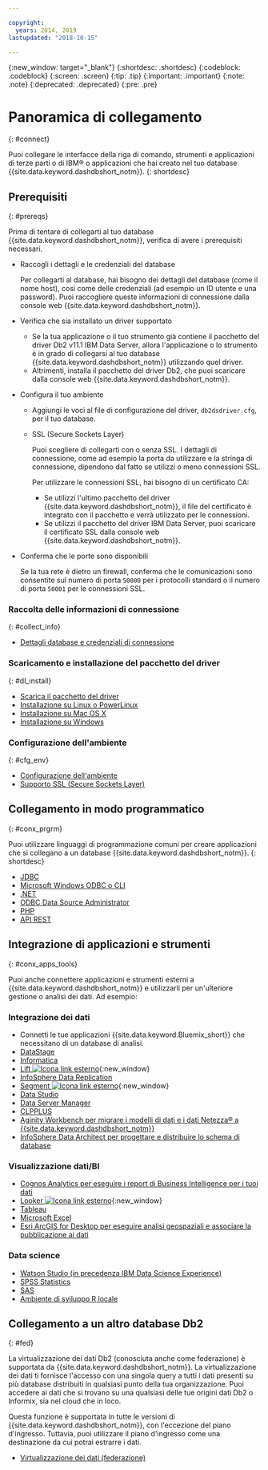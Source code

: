 ```yaml
---

copyright:
  years: 2014, 2019
lastupdated: "2018-10-15"

---
```


<!-- Attribute definitions --> 
{:new_window: target="_blank"}
{:shortdesc: .shortdesc}
{:codeblock: .codeblock}
{:screen: .screen}
{:tip: .tip}
{:important: .important}
{:note: .note}
{:deprecated: .deprecated}
{:pre: .pre}

# Panoramica di collegamento
{: #connect}

Puoi collegare le interfacce della riga di comando, strumenti e applicazioni di terze parti o di IBM® o applicazioni che hai creato nel tuo database {{site.data.keyword.dashdbshort_notm}}. 
{: shortdesc}

## Prerequisiti
{: #prereqs}

Prima di tentare di collegarti al tuo database {{site.data.keyword.dashdbshort_notm}}, verifica di avere i prerequisiti necessari. 

- Raccogli i dettagli e le credenziali del database

   Per collegarti al database, hai bisogno dei dettagli del database (come il nome host), così come delle credenziali (ad esempio un ID utente e una password). Puoi raccogliere queste informazioni di connessione dalla console web {{site.data.keyword.dashdbshort_notm}}.

- Verifica che sia installato un driver supportato

   - Se la tua applicazione o il tuo strumento già contiene il pacchetto del driver Db2 v11.1 IBM Data Server, allora l'applicazione o lo strumento è in grado di collegarsi al tuo database {{site.data.keyword.dashdbshort_notm}} utilizzando quel driver.
   - Altrimenti, installa il pacchetto del driver Db2, che puoi scaricare dalla console web {{site.data.keyword.dashdbshort_notm}}.

- Configura il tuo ambiente

  - Aggiungi le voci al file di configurazione del driver, `db2dsdriver.cfg`, per il tuo database.
  - SSL (Secure Sockets Layer)

    Puoi scegliere di collegarti con o senza SSL. I dettagli di connessione, come ad esempio la porta da utilizzare e la stringa di connessione, dipendono dal fatto se utilizzi o meno connessioni SSL.

    Per utilizzare le connessioni SSL, hai bisogno di un certificato CA:
    - Se utilizzi l'ultimo pacchetto del driver {{site.data.keyword.dashdbshort_notm}}, il file del certificato è integrato con il pacchetto e verrà utilizzato per le connessioni.
    - Se utilizzi il pacchetto del driver IBM Data Server, puoi scaricare il certificato SSL dalla console web {{site.data.keyword.dashdbshort_notm}}.

- Conferma che le porte sono disponibili

   Se la tua rete è dietro un firewall, conferma che le comunicazioni sono consentite sul numero di porta `50000` per i protocolli standard o il numero di porta `50001` per le connessioni SSL.

<!-- Before you can connect to your {{site.data.keyword.dashdbshort_notm}} database, verify that you completed downloading and installing the necessary components on the prerequisites checklist: 

- [Prerequisites checklist](prereqs.html) -->

### Raccolta delle informazioni di connessione
{: #collect_info}

- [Dettagli database e credenziali di connessione](credentials.html)

### Scaricamento e installazione del pacchetto del driver
{: #dl_install}

- [Scarica il pacchetto del driver](driver_pkg.html)
- [Installazione su Linux o PowerLinux](install_linux.html)
- [Installazione su Mac OS X](install_mac.html)
- [Installazione su Windows](install_win.html)

### Configurazione dell'ambiente
{: #cfg_env}

- [Configurazione dell'ambiente](driver_pkg_cfg.html)
- [Supporto SSL (Secure Sockets Layer)](ssl.html)

## Collegamento in modo programmatico
{: #conx_prgrm}

Puoi utilizzare linguaggi di programmazione comuni per creare applicazioni che si collegano a un database {{site.data.keyword.dashdbshort_notm}}.
{: shortdesc}

- [JDBC](jdbc.html)
- [Microsoft Windows ODBC o CLI](odbc_cli.html)
- [.NET](net_apps.html)
- [ODBC Data Source Administrator](odbc_data_source_admin.html)
- [PHP](php.html)
- [API REST](rest_api.html)
<!-- - [C++]() -->
<!-- - [Java]() -->
<!-- - [Node.js]() -->
<!-- - [Perl]() -->
<!-- - [Python]() -->

## Integrazione di applicazioni e strumenti
{: #conx_apps_tools}

Puoi anche
connettere applicazioni e strumenti esterni a {{site.data.keyword.dashdbshort_notm}} e
utilizzarli per un'ulteriore gestione o analisi dei dati. Ad esempio:

### Integrazione dei dati
- Connetti le tue applicazioni {{site.data.keyword.Bluemix_short}} che necessitano di
un database di analisi.
- [DataStage](data.html#datastage)
- [Informatica](data.html#informatica)
- [Lift ![Icona link esterno](../../../icons/launch-glyph.svg "Icona link esterno")](https://lift.ng.bluemix.net/#docs){:new_window}
- [InfoSphere Data Replication](data.html#idr)
- [Segment ![Icona link esterno](../../../icons/launch-glyph.svg "Icona link esterno")](https://segment.com/docs/destinations/db2/){:new_window}
- [Data Studio](data.html#data_studio)
- [Data Server Manager](data.html#dsm)
- [CLPPLUS](data.html#clpplus)
- [Aginity Workbench per migrare i modelli di dati e i dati Netezza® a {{site.data.keyword.dashdbshort_notm}}](data.html#aginity_wb)
- [InfoSphere Data Architect per progettare e distribuire lo schema di database](data.html#ida)

### Visualizzazione dati/BI
- [Cognos Analytics per eseguire i report di Business Intelligence per i tuoi dati](vis_bi.html#cognos)
- [Looker ![Icona link esterno](../../../icons/launch-glyph.svg "Icona link esterno")](https://docs.looker.com/setup-and-management/connecting-to-db){:new_window}
- [Tableau](vis_bi.html#tableau)
- [Microsoft Excel](vis_bi.html#excel)
- [Esri ArcGIS for Desktop per eseguire analisi geospaziali e associare la pubblicazione ai dati](vis_bi.html#esri_arcgis)

### Data science
- [Watson Studio (in precedenza IBM Data Science Experience)](data_sci.html#watson_studio)
- [SPSS Statistics](data_sci.html#spss_stats)
- [SAS](data_sci.html#sas)
- [Ambiente di sviluppo R locale](data_sci.html#r_dev_env)

## Collegamento a un altro database Db2
{: #fed}

La virtualizzazione dei dati Db2 (conosciuta anche come federazione) è supportata da {{site.data.keyword.dashdbshort_notm}}. La virtualizzazione dei dati ti fornisce l'accesso con una singola query a tutti i dati presenti su più database distribuiti in qualsiasi punto della tua organizzazione. Puoi accedere ai dati che si trovano su una qualsiasi delle tue origini dati Db2 o Informix, sia nel cloud che in loco. 

Questa funzione è supportata in tutte le versioni di {{site.data.keyword.dashdbshort_notm}}, con l'eccezione del piano d'ingresso. Tuttavia, puoi utilizzare il piano d'ingresso come una destinazione da cui potrai estrarre i dati.

- [Virtualizzazione dei dati (federazione)](../federation.html)


